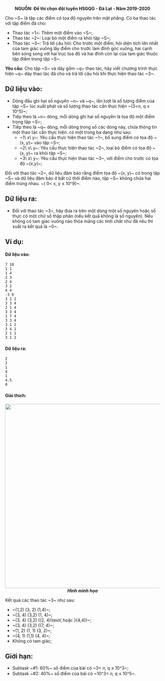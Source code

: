 **<center>NGUỒN: Đề thi chọn đội tuyển HSGQG - Đà Lạt - Năm 2019-2020</center>**

Cho ~S~ là tập các điểm có tọa độ nguyên trên mặt phẳng. Có ba thao tác với tập điểm đã cho:
- Thao tác ~1~: Thêm một điểm vào ~S~;
- Thao tác ~2~: Loại bỏ một điểm ra khỏi tập ~S~;
- Thao tác ~3~: Trả lời câu hỏi:  Cho trước một điểm, hỏi diện tích lớn nhất của tam giác vuông lấy điểm cho trước làm đỉnh góc vuông, hai cạnh bên song song với hai trục tọa độ và hai đỉnh còn lại của tam giác thuộc tập điểm trong tập ~S~.

**Yêu cầu:** Cho tập ~S~ và dãy gồm ~q~ thao tác, hãy viết chương trình thực hiện ~q~ dãy thao tác đã cho và trả lời câu hỏi khi thực hiện thao tác ~3~.

## Dữ liệu vào:
- Dòng đầu ghi hai số nguyên ~n~ và ~q~, lần lượt là số lượng điểm của tập ~S~ lúc xuất phát và số lượng thao tác cần thực hiện ~(3<n, q ≤ 10^5)~;
- Tiếp theo là ~n~ dòng, mỗi dòng ghi hai số nguyên là tọa độ một điểm trong tập ~S~;
- Tiếp theo là ~q~ dòng, mỗi dòng trong số các dòng này, chứa thông tin một thao tác cần thực hiện. có một trong ba dạng như sau:
    - ~1\ x\ y~: Yêu cầu thực hiện thao tác ~1~, bổ sung điểm có tọa độ ~(x, y)~ vào tập ~S~;
    - ~2\ x\ y~: Yêu cầu thực hiện thao tác ~2~, loại bỏ điểm có tọa độ ~(x, y)~ ra khỏi tập ~S~;
    - ~3\ x\ y~: Yêu cầu thực hiện thao tác ~3~, với điểm cho trước có tọa độ ~(x,y)~;

Đối với thao tác ~2~, dữ liệu đảm bảo rằng điểm tọa độ ~(x, y)~ có trong tập ~S~ và dữ liệu đãm bảo ở bất cứ thời điểm nào, tập ~S~ không chứa hai điểm trùng nhau. ~( 0< x, y ≤ 10^9)~.

## Dữ liệu ra:
- Đối với thao tác ~3~, hãy đưa ra trên một dòng một số nguyên hoặc số thực có một chữ số thập phân (nếu kết quả không là số nguyên). Nếu không có tam giác vuông nào thỏa mảng các tính chất như đã nêu thì xuất ra kết quả là ~0~.

## Ví dụ:
#### Dữ liệu vào:
```
7 10
1 1
1 4
2 3
2 4
3 2
4 4
-3 6
3 1 2
3 3 4
2 1 4
3 3 4
1 7 4
3 3 4
3 1 2
3 4 1
2 1 1
3 1 2
```

#### Dữ liệu ra:
```
2
2
1
4
1
4.5
0
```

#### Giải thích:
***<center><img src="/images/problems/1377/TRIANGLE.png" width="600px" /> <br>Hình minh họa</center>***

Kết quả các thao tác ~3~ như sau:
- ~(1,2) (3, 2) (1,4)~;
- ~(3, 4) (3,2) (1, 4)~;
- ~(3, 4) (3,2) ((2, 4)\text{ hoặc }(4,4))~;
- ~(3, 4) (3,2) ((7, 4)~;
- ~(1, 2) (1, 1) (3, 2)~;
- ~(4, 1) (1,1) (4, 4)~;
- Không có tam giác;

## Giới hạn:
+ Subtask ~\#1: 60\%~ số điểm của bài có ~3< 𝑛, q ≤ 10^3~; 
+ Subtask ~\#2: 40\%~ số điểm của bài có  ~10^3< 𝑛, q ≤ 10^5~.